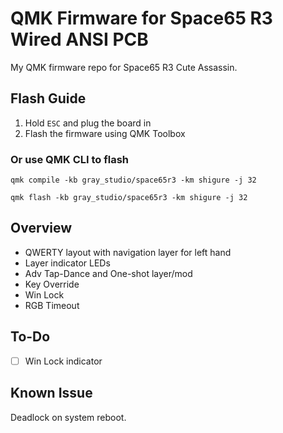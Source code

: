 # QMK Firmware for Space65 R3 Wired ANSI PCB

My QMK firmware repo for Space65 R3 Cute Assassin.

## Flash Guide

1. Hold `ESC` and plug the board in
2. Flash the firmware using QMK Toolbox

### Or use QMK CLI to flash
`qmk compile -kb gray_studio/space65r3 -km shigure -j 32`

`qmk flash -kb gray_studio/space65r3 -km shigure -j 32`

## Overview
- QWERTY layout with navigation layer for left hand
- Layer indicator LEDs
- Adv Tap-Dance and One-shot layer/mod
- Key Override
- Win Lock
- RGB Timeout

## To-Do
- [ ] Win Lock indicator

## Known Issue
Deadlock on system reboot.